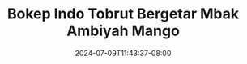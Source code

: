 --- 
title: "Bokep Indo Tobrut Bergetar Mbak Ambiyah Mango"
description: "  bokep Bokep Indo Tobrut Bergetar Mbak Ambiyah Mango      "
date: 2024-07-09T11:43:37-08:00
file_code: "th79p5tp37h2"
draft: false
cover: "a24fkidgw6tv6aqn.jpg"
tags: ["Bokep", "Indo", "Tobrut", "Bergetar", "Mbak", "Ambiyah", "Mango", "bokep-indo", "bokep-viral", "bokep-ig"]
length: 799
fld_id: "1235315"
foldername: "Ambiyah"
categories: ["Ambiyah"]
views: 25
---